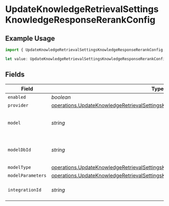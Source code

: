 # UpdateKnowledgeRetrievalSettingsKnowledgeResponseRerankConfig

## Example Usage

```typescript
import { UpdateKnowledgeRetrievalSettingsKnowledgeResponseRerankConfig } from "@orq-ai/node/models/operations";

let value: UpdateKnowledgeRetrievalSettingsKnowledgeResponseRerankConfig = {};
```

## Fields

| Field                                                                                                                                                                            | Type                                                                                                                                                                             | Required                                                                                                                                                                         | Description                                                                                                                                                                      |
| -------------------------------------------------------------------------------------------------------------------------------------------------------------------------------- | -------------------------------------------------------------------------------------------------------------------------------------------------------------------------------- | -------------------------------------------------------------------------------------------------------------------------------------------------------------------------------- | -------------------------------------------------------------------------------------------------------------------------------------------------------------------------------- |
| `enabled`                                                                                                                                                                        | *boolean*                                                                                                                                                                        | :heavy_minus_sign:                                                                                                                                                               | N/A                                                                                                                                                                              |
| `provider`                                                                                                                                                                       | [operations.UpdateKnowledgeRetrievalSettingsKnowledgeResponse200Provider](../../models/operations/updateknowledgeretrievalsettingsknowledgeresponse200provider.md)               | :heavy_minus_sign:                                                                                                                                                               | N/A                                                                                                                                                                              |
| `model`                                                                                                                                                                          | *string*                                                                                                                                                                         | :heavy_minus_sign:                                                                                                                                                               | The name of the model to use                                                                                                                                                     |
| `modelDbId`                                                                                                                                                                      | *string*                                                                                                                                                                         | :heavy_minus_sign:                                                                                                                                                               | The ID of the model in the database                                                                                                                                              |
| `modelType`                                                                                                                                                                      | [operations.UpdateKnowledgeRetrievalSettingsKnowledgeResponse200ModelType](../../models/operations/updateknowledgeretrievalsettingsknowledgeresponse200modeltype.md)             | :heavy_minus_sign:                                                                                                                                                               | N/A                                                                                                                                                                              |
| `modelParameters`                                                                                                                                                                | [operations.UpdateKnowledgeRetrievalSettingsKnowledgeResponse200ModelParameters](../../models/operations/updateknowledgeretrievalsettingsknowledgeresponse200modelparameters.md) | :heavy_minus_sign:                                                                                                                                                               | N/A                                                                                                                                                                              |
| `integrationId`                                                                                                                                                                  | *string*                                                                                                                                                                         | :heavy_minus_sign:                                                                                                                                                               | The id of the resource                                                                                                                                                           |